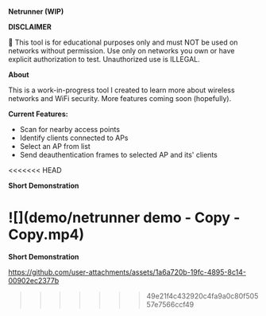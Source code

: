 **Netrunner (WIP)**

**DISCLAIMER**

🚨 This tool is for educational purposes only and must NOT be used on networks without permission. Use only on networks you own or have explicit authorization to test. Unauthorized use is ILLEGAL.

**About**

This is a work-in-progress tool I created to learn more about wireless networks and WiFi security. More features coming soon (hopefully).

**Current Features:**

- Scan for nearby access points
- Identify clients connected to APs
- Select an AP from list
- Send deauthentication frames to selected AP and its' clients

<<<<<<< HEAD

**Short Demonstration**

![](demo/netrunner demo - Copy - Copy.mp4)
=======
**Short Demonstration**

https://github.com/user-attachments/assets/1a6a720b-19fc-4895-8c14-00902ec2377b

>>>>>>> 49e21f4c432920c4fa9a0c80f50557e7566ccf49
